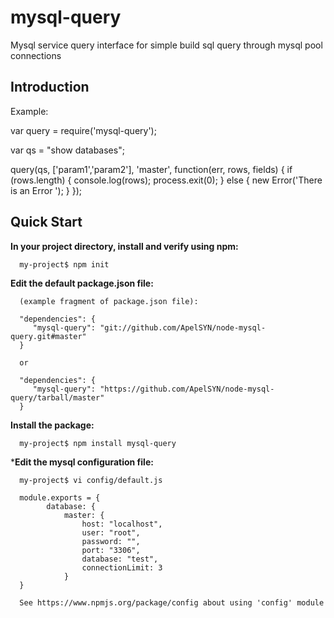 mysql-query
===========

Mysql service query interface for simple build sql query through mysql pool connections


Introduction
------------

Example:

var query = require('mysql-query');

var qs = "show databases";

query(qs, ['param1','param2'], 'master', function(err, rows, fields) {
    if (rows.length) {
        console.log(rows);
        process.exit(0);
    } else {
        new Error('There is an Error ');
    }
});



Quick Start
-----------

**In your project directory, install and verify using npm:**

      my-project$ npm init

**Edit the default package.json file:**

      (example fragment of package.json file):

      "dependencies": {
         "mysql-query": "git://github.com/ApelSYN/node-mysql-query.git#master"
      }

      or

      "dependencies": {
         "mysql-query": "https://github.com/ApelSYN/node-mysql-query/tarball/master"
      }

**Install the package:**

      my-project$ npm install mysql-query

***Edit the mysql configuration file:**

      my-project$ vi config/default.js

      module.exports = {
            database: {
                master: {
                    host: "localhost",
                    user: "root",
                    password: "",
                    port: "3306",
                    database: "test",
                    connectionLimit: 3
                }
      }

      See https://www.npmjs.org/package/config about using 'config' module
